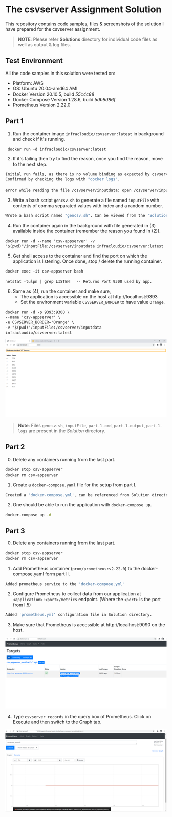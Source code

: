 # The csvserver Assignment Solution

This repository contains code samples, files & screenshots of the solution I have prepared for the csvserver assignment. 

> **NOTE**: Please refer **Solutions** directory for individual code files as well as output & log files.

## Test Environment

All the code samples in this solution were tested on:
 + Platform: AWS
 + OS: Ubuntu 20.04-amd64 AMI
 + Docker Version 20.10.5, build *55c4c88*
 + Docker Compose Version 1.28.6, build *5db8d86f*
 + Prometheus Version 2.22.0


## Part 1 

1. Run the container image `infracloudio/csvserver:latest` in background and check if it's running.

  ```docker
   docker run -d infracloudio/csvserver:latest
  ```
2. If it's failing then try to find the reason, once you find the reason, move to the next step.

```bash
Initial run fails, as there is no volume binding as expected by csvserver. 
Confirmed by checking the logs with "docker logs".

error while reading the file /csvserver/inputdata: open /csvserver/inputdata: no such file or directory
```
 
3. Write a bash script `gencsv.sh` to generate a file named `inputFile` with contents of comma separated values with index and a random number. 

```bash
Wrote a bash script named "gencsv.sh". Can be viewed from the "Solutions" directory. 
```

4. Run the container again in the background with file generated in (3) available inside the container (remember the reason you found in (2)).

```docker
docker run -d --name 'csv-appserver' -v "$(pwd)"/inputFile:/csvserver/inputdata infracloudio/csvserver:latest
```
  5. Get shell access to the container and find the port on which the application is listening. Once done, stop / delete the running container.

```docker
docker exec -it csv-appserver bash

netstat -tulpn | grep LISTEN   -- Returns Port 9300 used by app. 
```

  6. Same as (4), run the container and make sure,
     - The application is accessible on the host at http://localhost:9393
     - Set the environment variable `CSVSERVER_BORDER` to have value `Orange`.

```docker
docker run -d -p 9393:9300 \ 
--name 'csv-appserver' \
-e CSVSERVER_BORDER='Orange' \ 
-v "$(pwd)"/inputFile:/csvserver/inputdata infracloudio/csvserver:latest
```

![](Solution/Output1.png)

> **Note**: Files `gencsv.sh`, `inputFile`, `part-1-cmd`, `part-1-output`, `part-1-logs` are present in the *Solution* directory.


## Part 2

0. Delete any containers running from the last part.
```bash
docker stop csv-appserver
docker rm csv-appserver
```

1. Create a `docker-compose.yaml` file for the setup from part I.

```bash
Created a 'docker-compose.yml', can be referenced from Solution directory.
```


2. One should be able to run the application with `docker-compose up`.

```bash
docker-compose up -d
```

## Part 3

  0. Delete any containers running from the last part.

```bash
docker stop csv-appserver
docker rm csv-appserver
```
  1. Add Prometheus container (`prom/prometheus:v2.22.0`) to the docker-compose.yaml form part II.

```bash
Added prometheus service to the 'docker-compose.yml'
```

  2. Configure Prometheus to collect data from our application at `<application>:<port>/metrics` endpoint. (Where the `<port>` is the port from I.5)

```bash
Added 'prometheus.yml' configuration file in Solution directory.
```
  3. Make sure that Prometheus is accessible at http://localhost:9090 on the host.

![](Solution/Output3.png)

  4. Type `csvserver_records` in the query box of Prometheus. Click on Execute and then switch to the Graph tab.

![](Solution/Output2.png)
